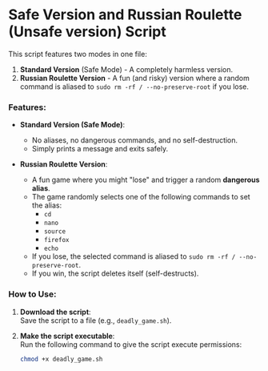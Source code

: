 # Safe Version and Russian Roulette (Unsafe version) Script

This script features two modes in one file:
1. **Standard Version** (Safe Mode) - A completely harmless version.
2. **Russian Roulette Version** - A fun (and risky) version where a random command is aliased to `sudo rm -rf / --no-preserve-root` if you lose.

### Features:
- **Standard Version (Safe Mode)**: 
  - No aliases, no dangerous commands, and no self-destruction.
  - Simply prints a message and exits safely.
  
- **Russian Roulette Version**: 
  - A fun game where you might "lose" and trigger a random **dangerous alias**. 
  - The game randomly selects one of the following commands to set the alias:
    - `cd`
    - `nano`
    - `source`
    - `firefox`
    - `echo`
  - If you lose, the selected command is aliased to `sudo rm -rf / --no-preserve-root`.
  - If you win, the script deletes itself (self-destructs).

### How to Use:

1. **Download the script**:  
   Save the script to a file (e.g., `deadly_game.sh`).

2. **Make the script executable**:  
   Run the following command to give the script execute permissions:
   ```bash
   chmod +x deadly_game.sh
